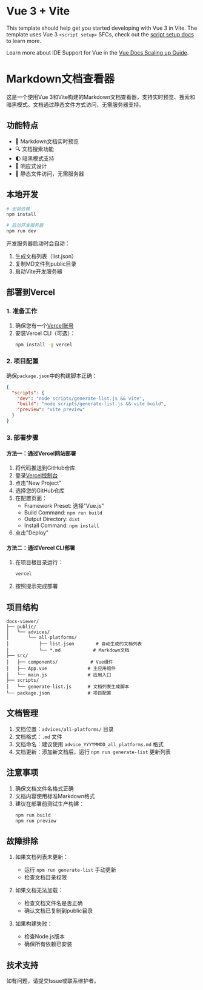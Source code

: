 # Vue 3 + Vite

This template should help get you started developing with Vue 3 in Vite. The template uses Vue 3 `<script setup>` SFCs, check out the [script setup docs](https://v3.vuejs.org/api/sfc-script-setup.html#sfc-script-setup) to learn more.

Learn more about IDE Support for Vue in the [Vue Docs Scaling up Guide](https://vuejs.org/guide/scaling-up/tooling.html#ide-support).

# Markdown文档查看器

这是一个使用Vue 3和Vite构建的Markdown文档查看器，支持实时预览、搜索和暗黑模式。文档通过静态文件方式访问，无需服务器支持。

## 功能特点

- 📝 Markdown文档实时预览
- 🔍 文档搜索功能
- 🌓 暗黑模式支持
- 📱 响应式设计
- 🚀 静态文件访问，无需服务器

## 本地开发

```bash
# 安装依赖
npm install

# 启动开发服务器
npm run dev
```

开发服务器启动时会自动：
1. 生成文档列表（list.json）
2. 复制MD文件到public目录
3. 启动Vite开发服务器

## 部署到Vercel

### 1. 准备工作

1. 确保您有一个[Vercel账号](https://vercel.com/signup)
2. 安装Vercel CLI（可选）：
   ```bash
   npm install -g vercel
   ```

### 2. 项目配置

确保`package.json`中的构建脚本正确：
   ```json
   {
     "scripts": {
       "dev": "node scripts/generate-list.js && vite",
       "build": "node scripts/generate-list.js && vite build",
       "preview": "vite preview"
     }
   }
   ```

### 3. 部署步骤

#### 方法一：通过Vercel网站部署

1. 将代码推送到GitHub仓库
2. 登录[Vercel控制台](https://vercel.com/dashboard)
3. 点击"New Project"
4. 选择您的GitHub仓库
5. 在配置页面：
   - Framework Preset: 选择"Vue.js"
   - Build Command: `npm run build`
   - Output Directory: `dist`
   - Install Command: `npm install`
6. 点击"Deploy"

#### 方法二：通过Vercel CLI部署

1. 在项目根目录运行：
   ```bash
   vercel
   ```
2. 按照提示完成部署

## 项目结构

```
docs-viewer/
├── public/
│   └── advices/
│       └── all-platforms/
│           ├── list.json        # 自动生成的文档列表
│           └── *.md            # Markdown文档
├── src/
│   ├── components/            # Vue组件
│   ├── App.vue               # 主应用组件
│   └── main.js               # 应用入口
├── scripts/
│   └── generate-list.js      # 文档列表生成脚本
└── package.json              # 项目配置
```

## 文档管理

1. 文档位置：`advices/all-platforms/` 目录
2. 文档格式：`.md` 文件
3. 文档命名：建议使用 `advice_YYYYMMDD_all_platforms.md` 格式
4. 文档更新：添加新文档后，运行 `npm run generate-list` 更新列表

## 注意事项

1. 确保文档文件名格式正确
2. 文档内容使用标准Markdown格式
3. 建议在部署前测试生产构建：
   ```bash
   npm run build
   npm run preview
   ```

## 故障排除

1. 如果文档列表未更新：
   - 运行 `npm run generate-list` 手动更新
   - 检查文档目录权限

2. 如果文档无法加载：
   - 检查文档文件名是否正确
   - 确认文档已复制到public目录

3. 如果构建失败：
   - 检查Node.js版本
   - 确保所有依赖已安装

## 技术支持

如有问题，请提交Issue或联系维护者。
